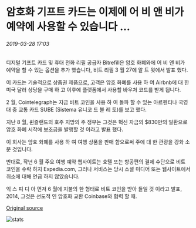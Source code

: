 # 암호화 기프트 카드는 이제에 어 비 앤 비가 예약에 사용할 수 있습니다 ...

###### 2019-03-28 17:03

디지털 기프트 카드 및 휴대 전화 리필 공급자 Bitrefill은 암호 화폐와에 어 비 앤 비가 예약을 할 수 있는 옵션을 추가 했습니다, 비트 리필 3 월 27에 알 트 윗에서 발표 했다.

이 카드는 기술적으로 상품권 제품으로, 고객은 암호 화폐를 사용 하 여 Airbnb에 대 한 미국 달러 상당을 구매 하 고 이후에 플랫폼에서 사용할 바우처 코드를 받게 됩니다.

2 월, Cointelegraph는 지금 비트 코인을 사용 하 여 돌파 할 수 있는 아르헨티나 국영 대 중 교통 카드 SUBE (Sistema 유니코 드 볼 레 토)를 보고 했다.

지난 8 월, 퀸즐랜드의 호주 지방의 주 정부는 그것은 혁신 자금의 $830만의 일환으로 암호 화폐 시작에 보조금을 발행할 것 이라고 발표 했다.

이 회사는 암호 화폐를 사용 하 여 여행 상품을 판매 함으로써 주에 대 한 관광을 강화 소문 것입니다.

반대로, 작년 6 월 주요 여행 예약 웹사이트는 호텔 또는 항공편의 결제 수단으로 비트 코인을 수락 하지 Expedia.com, 그러나 서비스는 당시 소셜 미디어 또는 웹사이트에서 취소에 대해 언급 하지 않았습니다.

익 스 피 디 아 먼저 6 월에 지불의 한 형태로 비트 코인을 받아 들일 것 이라고 발표, 2014, 그것은 선도적 인 암호화 교환 Coinbase와 협력 할 때.

[Original source](https://cointelegraph.com/news/crypto-gift-cards-can-now-be-used-for-reservations-on-airbnb)

![stats](https://c.statcounter.com/11760860/0/a89fa40b/1/ "stats")